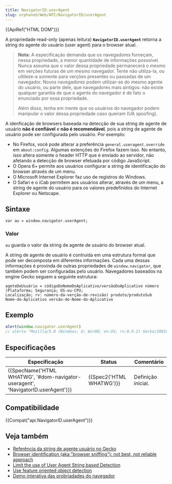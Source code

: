 ```yaml
---
title: NavigatorID.userAgent
slug: orphaned/Web/API/NavigatorID/userAgent
---
```


{{ApiRef("HTML DOM")}}

A propriedade read-only (apenas leitura) **`NavigatorID.userAgent`** retorna a string do agente do usuário (user agent) para o browser atual.

> **Nota:** A especifícação demanda que os navegadores forneçam, nessa propriedade, a menor quantidade de informações posssível. Nunca assuma que o valor dessa propriedade permanecerá o mesmo em verções futuras de um mesmo navegador. Tente não utiliza-la, ou ultileze-a somente para verções presentes ou passadas de um navegador. Novos navegadores podem utilizar-se do mesmo agente do usuário, ou parte dele, que navegadores mais aintigos: não existe qualquer garantia de que o agente do navegador é de fato o enunciado por essa propriedade.
>
> Além disso, tenha em mente que os usuários do navegador podem manipular o valor dessa propriedade caso queiram (UA spoofing).

A idenficação de browsers baseada na detecção de sua string de agente de usuário **não é confiável** e **não é recomendável**, pois a string de agente de usuário pode ser configurada pelo usuário. Por exemplo:

- No Firefox, você pode alterar a preferência `general.useragent.override` em `about:config`. Algumas extenções do Firefox fazem isso. No entanto, isso altera somente o header HTTP que é enviado ao servidor, não afetando a detecção de browser efetuada por código JavaScript.
- O Opera 6+ permite aos usuários configurar a string de identificação do browser através de um menu.
- O Microsoft Internet Explorer faz uso de registros do Windows.
- O Safari e o iCab permitem aos usuários alterar, através de um menu, a string de agente do usuário para os valores predefinidos do Internet Explorer ou Netscape.

## Sintaxe

```
var au = window.navigator.userAgent;
```

### Valor

`au` guarda o valor da string de agente de usuário do browser atual.

A string de agente de usuário é contruida em uma estrutura formal que pode ser decomposta em diferentes informações. Cada uma dessas informações é provinda de outras propriedades de `window.navigator`, que também podem ser configuradas pelo usuário. Navegadores baseados na engine Gecko seguem a seguinte estrutura:

```
ageteDeUsuário = códigoDoNomeDoAplicativo/versãoDoAplicativo número (Plataforma; Segurança; OS-ou-CPU;
Localização; rv: número-da-verção-de-revisão) produto/produtoSub
Nome-do-Aplicativo versão-do-Nome-do-Aplicativo
```

## Exemplo

```js
alert(window.navigator.userAgent)
// alerta "Mozilla/5.0 (Windows; U; Win98; en-US; rv:0.9.2) Gecko/20010725 Netscape6/6.1"
```

## Especificações

| Especificação                                                                                                | Status                           | Comentário         |
| ------------------------------------------------------------------------------------------------------------ | -------------------------------- | ------------------ |
| {{SpecName('HTML WHATWG', '#dom-navigator-useragent', 'NavigatorID.userAgent')}} | {{Spec2('HTML WHATWG')}} | Definição inicial. |

## Compatibilidade

{{Compat("api.NavigatorID.userAgent")}}

## Veja também

- [Referência da string de agente usuário no Gecko](/pt-BR/docs/Gecko_user_agent_string_reference)
- [Browser identification (aka "browser sniffing"): not best, not reliable approach](/pt-BR/docs/Using_Web_Standards_in_your_Web_Pages/Developing_cross-browser_and_cross-platform_pages "Using_Web_Standards_in_your_Web_Pages/Developing_cross-browser_and_cross-platform_pages")
- [Limit the use of User Agent String based Detection](/pt-BR/docs/Browser_Detection_and_Cross_Browser_Support#Limit_the_use_of_User_Agent_String_based_Detection "Browser_Detection_and_Cross_Browser_Support#Limit_the_use_of_User_Agent_String_based_Detection")
- [Use feature oriented object detection](/pt-BR/docs/Browser_Detection_and_Cross_Browser_Support#Use_feature_oriented_object_detection "Browser_Detection_and_Cross_Browser_Support#Use_feature_oriented_object_detection")
- [Demo interativa das probriadades do navegador](http://www.gtalbot.org/DHTMLSection/ListAllAttributesAndMethodsOfObjects.html)
